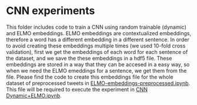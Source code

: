 # CNN experiments
This folder includes code to train a CNN using random trainable (dynamic) and ELMO embeddings. ELMO embeddings are contextualized embeddings,
therefore a word has a different embedding in a different sentence. In order to avoid creating these embeddings multiple times (we used 10-fold cross validation),
first we get the embeddings of each word for each sentence of the dataset, and we save the these embeddings in a hdf5 file. These embeddings are stored in a way that they can be accesed in a easy way, so when we need the ELMO emeddings for a sentence, we get them from the file.  Please find the code to create this embeddings file for the whole dataset of preprocessed tweets in [ELMO-embeddings-preprocessed.ipynb](../ELMO-embeddings/ELMO-embeddings-preprocessed.ipynb).
This file will be required to execute the experiment in [CNN Dynamic+ELMO.ipynb](./CNN-based%20notebooks/CNN%20Dynamic+ELMO.ipynb).

